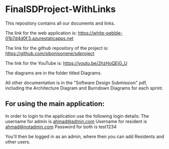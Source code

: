 # FinalSDProject-WithLinks
This repository contains all our documents and links.

The link for the web application is: https://white-pebble-01b7d4d0f.5.azurestaticapps.net

The link for the github repository of the project is: https://github.com/sibonisonene/sdproject

The link for the YouTube is: https://youtu.be/2hzHoQEjG_U

The diagrams are in the folder titled Diagrams.

All other documentation is in the "Software Design Submission" pdf, including the Architecture Diagram and Burndown Diagrams for each sprint.


## For using the main application:

In order to login to the application use the following login details:
  The username for admin is ahmad@admin.com
  Username for resident is ahmad@notadmin.com
  Password for both is test1234

You'll then be logged in as an admin, where then you can add Residents and other users.
